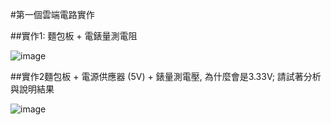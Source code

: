 #第一個雲端電路實作

##實作1: 麵包板 + 電錶量測電阻

![image](https://github.com/YE-F/Ec2024/assets/162284059/fcff2a81-ce36-4bef-8698-1db3fc731f97)

##實作2麵包板 + 電源供應器 (5V) + 錶量測電壓, 為什麼會是3.33V; 請試著分析與說明結果

![image](https://github.com/YE-F/Ec2024/assets/162284059/0e4e779c-0404-44e0-be5b-d4bb4814f767)
